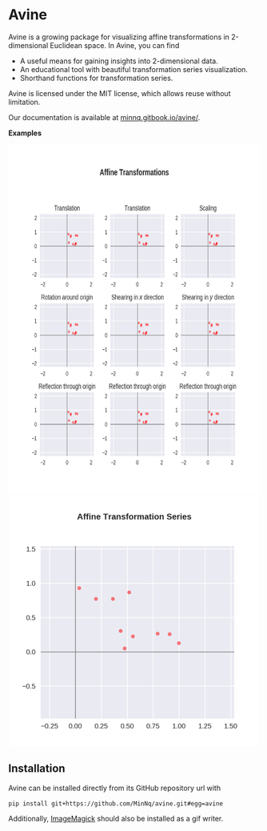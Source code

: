 # Avine

Avine is a growing package for visualizing affine transformations in 2-dimensional Euclidean space. In Avine, you can find 
- A useful means for gaining insights into 2-dimensional data.
- An educational tool with beautiful transformation series visualization.
- Shorthand functions for transformation series.

Avine is licensed under the MIT license, which allows reuse without limitation.

Our documentation is available at [minnq.gitbook.io/avine/].

**Examples**

<center>
  <img src = "images/affine-transformations.gif", height = "700"></img>
</center>

<center>
  <img src = "images/affine-transformation-series.gif", height = "500"></img>
</center>

## Installation

Avine can be installed directly from its GitHub repository url with

```
pip install git+https://github.com/MinNq/avine.git#egg=avine
```

Additionally, [ImageMagick](https://imagemagick.org/index.php) should also be installed as a gif writer.

[minnq.gitbook.io/avine/]: https://minnq.gitbook.io/avine/
